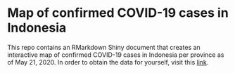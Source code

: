 # Map of confirmed COVID-19 cases in Indonesia

This repo contains an RMarkdown Shiny document that creates an interactive map of
confirmed COVID-19 cases in Indonesia per province as of May 21, 2020. In order to obtain
the data for yourself, visit this [link][1].

[1]: https://data.humdata.org/dataset/indonesia-covid-19-cases-recoveries-and-deaths-per-province
